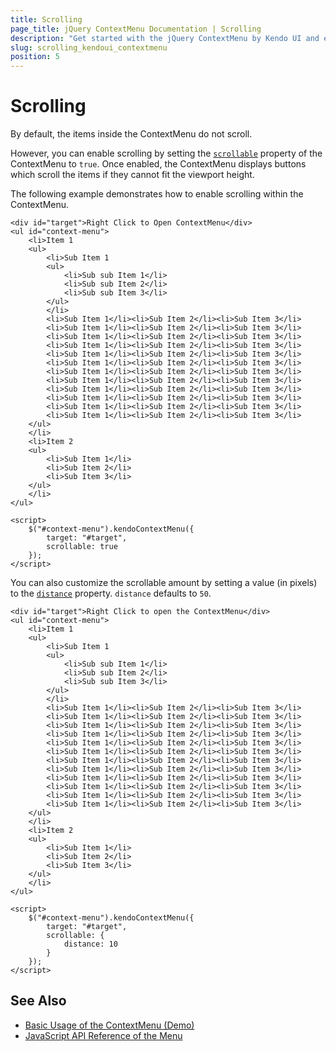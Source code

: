 ```yaml
---
title: Scrolling
page_title: jQuery ContextMenu Documentation | Scrolling
description: "Get started with the jQuery ContextMenu by Kendo UI and enable the scrolling functionality of the widget."
slug: scrolling_kendoui_contextmenu
position: 5
---
```


# Scrolling

By default, the items inside the ContextMenu do not scroll.

However, you can enable scrolling by setting the [`scrollable`](/kendo-ui/api/javascript/ui/contextmenu/configuration/scrollable) property of the ContextMenu to `true`. Once enabled, the ContextMenu displays buttons which scroll the items if they cannot fit the viewport height.

The following example demonstrates how to enable scrolling within the ContextMenu.

    <div id="target">Right Click to Open ContextMenu</div>
    <ul id="context-menu">
        <li>Item 1
        <ul>
            <li>Sub Item 1
            <ul>
                <li>Sub sub Item 1</li>
                <li>Sub sub Item 2</li>
                <li>Sub sub Item 3</li>
            </ul>
            </li>
            <li>Sub Item 1</li><li>Sub Item 2</li><li>Sub Item 3</li>
            <li>Sub Item 1</li><li>Sub Item 2</li><li>Sub Item 3</li>
            <li>Sub Item 1</li><li>Sub Item 2</li><li>Sub Item 3</li>
            <li>Sub Item 1</li><li>Sub Item 2</li><li>Sub Item 3</li>
            <li>Sub Item 1</li><li>Sub Item 2</li><li>Sub Item 3</li>
            <li>Sub Item 1</li><li>Sub Item 2</li><li>Sub Item 3</li>
            <li>Sub Item 1</li><li>Sub Item 2</li><li>Sub Item 3</li>
            <li>Sub Item 1</li><li>Sub Item 2</li><li>Sub Item 3</li>
            <li>Sub Item 1</li><li>Sub Item 2</li><li>Sub Item 3</li>
            <li>Sub Item 1</li><li>Sub Item 2</li><li>Sub Item 3</li>
            <li>Sub Item 1</li><li>Sub Item 2</li><li>Sub Item 3</li>
            <li>Sub Item 1</li><li>Sub Item 2</li><li>Sub Item 3</li>
        </ul>
        </li>
        <li>Item 2
        <ul>
            <li>Sub Item 1</li>
            <li>Sub Item 2</li>
            <li>Sub Item 3</li>
        </ul>
        </li>
    </ul>

    <script>
        $("#context-menu").kendoContextMenu({
            target: "#target",
            scrollable: true
        });
    </script>

You can also customize the scrollable amount by setting a value (in pixels) to the [`distance`](/kendo-ui/api/javascript/ui/contextmenu/configuration/scrollable.distance) property. `distance` defaults to `50`.

    <div id="target">Right Click to open the ContextMenu</div>
    <ul id="context-menu">
        <li>Item 1
        <ul>
            <li>Sub Item 1
            <ul>
                <li>Sub sub Item 1</li>
                <li>Sub sub Item 2</li>
                <li>Sub sub Item 3</li>
            </ul>
            </li>
            <li>Sub Item 1</li><li>Sub Item 2</li><li>Sub Item 3</li>
            <li>Sub Item 1</li><li>Sub Item 2</li><li>Sub Item 3</li>
            <li>Sub Item 1</li><li>Sub Item 2</li><li>Sub Item 3</li>
            <li>Sub Item 1</li><li>Sub Item 2</li><li>Sub Item 3</li>
            <li>Sub Item 1</li><li>Sub Item 2</li><li>Sub Item 3</li>
            <li>Sub Item 1</li><li>Sub Item 2</li><li>Sub Item 3</li>
            <li>Sub Item 1</li><li>Sub Item 2</li><li>Sub Item 3</li>
            <li>Sub Item 1</li><li>Sub Item 2</li><li>Sub Item 3</li>
            <li>Sub Item 1</li><li>Sub Item 2</li><li>Sub Item 3</li>
            <li>Sub Item 1</li><li>Sub Item 2</li><li>Sub Item 3</li>
            <li>Sub Item 1</li><li>Sub Item 2</li><li>Sub Item 3</li>
            <li>Sub Item 1</li><li>Sub Item 2</li><li>Sub Item 3</li>
        </ul>
        </li>
        <li>Item 2
        <ul>
            <li>Sub Item 1</li>
            <li>Sub Item 2</li>
            <li>Sub Item 3</li>
        </ul>
        </li>
    </ul>

    <script>
        $("#context-menu").kendoContextMenu({
            target: "#target",
            scrollable: {
                distance: 10
            }
        });
    </script>

## See Also

* [Basic Usage of the ContextMenu (Demo)](https://demos.telerik.com/kendo-ui/menu/context-menu)
* [JavaScript API Reference of the Menu](/api/javascript/ui/menu)
